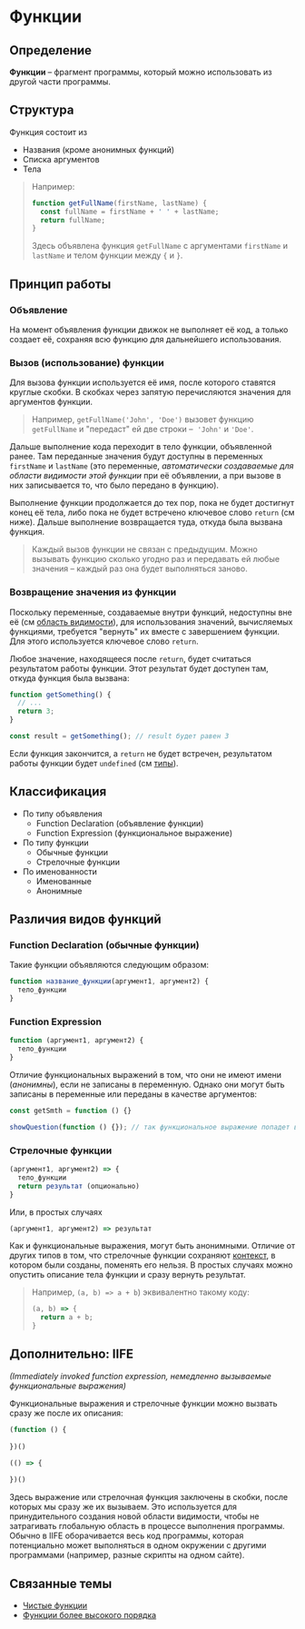 # Функции

## Определение

**Функции** – фрагмент программы, который можно использовать из другой части программы. 

## Структура

Функция состоит из

* Названия (кроме анонимных функций)
* Списка аргументов
* Тела

> Например:
>
> ```javascript
> function getFullName(firstName, lastName) {
>   const fullName = firstName + ' ' + lastName;
>   return fullName;
> }
> ```
>
> Здесь объявлена функция `getFullName` с аргументами `firstName` и `lastName` и телом функции между `{` и `}`. 

## Принцип работы

### Объявление

На момент объявления функции движок не выполняет её код, а только создает её, сохраняя всю функцию для дальнейшего использования.

### Вызов (использование) функции

Для вызова функции используется её имя, после которого ставятся круглые скобки. В скобках через запятую перечисляются значения для аргументов функции. 

> Например, `getFullName('John', 'Doe')` вызовет функцию `getFullName` и "передаст" ей две строки –  `'John'` и `'Doe'`. 

Дальше выполнение кода переходит в тело функции, объявленной ранее. Там переданные значения будут доступны в переменных `firstName` и `lastName` (это переменные, *автоматически создаваемые для области видимости этой функции* при её объявлении, а при вызове в них записывается то, что было передано в функцию). 

Выполнение функции продолжается до тех пор, пока не будет достигнут конец её тела, либо пока не будет встречено ключевое слово `return` (см ниже). Дальше выполнение возвращается туда, откуда была вызвана функция. 

> Каждый вызов функции не связан с предыдущим. Можно вызывать функцию сколько угодно раз и передавать ей любые значения – каждый раз она будет выполняться заново. 

### Возвращение значения из функции

Поскольку переменные, создаваемые внутри функций, недоступны вне её (см [область видимости](scope.md)), для использования значений, вычисляемых функциями, требуется "вернуть" их вместе с завершением функции. Для этого используется ключевое слово `return`. 

Любое значение, находящееся после `return`, будет считаться результатом работы функции. Этот результат будет доступен там, откуда функция была вызвана:

```javascript
function getSomething() {
  // ...
  return 3;
}

const result = getSomething(); // result будет равен 3
```

Если функция закончится, а `return` не будет встречен, результатом работы функции будет `undefined` (см [типы](types.md)). 

## Классификация

* По типу объявления
  * Function Declaration (объявление функции)
  * Function Expression (функциональное выражение)
* По типу функции
  * Обычные функции
  * Стрелочные функции
* По именованности
  * Именованные
  * Анонимные

## Различия видов функций

### Function Declaration (обычные функции)

Такие функции объявляются следующим образом:

```javascript
function название_функции(аргумент1, аргумент2) {
  тело_функции
}
```

### Function Expression

```javascript
function (аргумент1, аргумент2) {
  тело_функции
}
```

Отличие функциональных выражений в том, что они не имеют имени (*анонимны*), если не записаны в переменную. Однако они могут быть записаны в переменные или переданы в качестве аргументов:

```javascript
const getSmth = function () {}
```

```javascript
showQuestion(function () {}); // так функциональное выражение попадет в первый аргумент функции showQuestion и сможет быть использовано внутри
```

### Стрелочные функции

```javascript
(аргумент1, аргумент2) => {
  тело_функции
  return результат (опционально)
}
```

Или, в простых случаях

```javascript
(аргумент1, аргумент2) => результат
```

Как и функциональные выражения, могут быть анонимными. Отличие от других типов в том, что стрелочные функции сохраняют [контекст](this.md), в котором были созданы, поменять его нельзя. В простых случаях можно опустить описание тела функции и сразу вернуть результат. 

> Например, `(a, b) => a + b`) эквивалентно такому коду:
>
> ```javascript
> (a, b) => {
>   return a + b;
> }
> ```

## Дополнительно: IIFE

*(Immediately invoked function expression, немедленно вызываемые функциональные выражения)*

Функциональные выражения и стрелочные функции можно вызвать сразу же после их описания:

```javascript
(function () {
  
})()
```

```javascript
(() => {
  
})()
```

Здесь выражение или стрелочная функция заключены в скобки, после которых мы сразу же их вызываем. Это используется для принудительного создания новой области видимости, чтобы не затрагивать глобальную область в процессе выполнения программы. Обычно в IIFE оборачивается весь код программы, которая потенциально может выполняться в одном окружении с другими программами (например, разные скрипты на одном сайте). 

## Связанные темы

* [Чистые функции](clean_functions.md)
* [Функции более высокого порядка](hof.md)